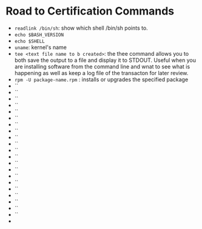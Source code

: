 # Road to Certification Commands

- `readlink /bin/sh`: show which shell /bin/sh points to.
- `echo $BASH_VERSION`
- `echo $SHELL`
- `uname`: kernel's name
- `tee <text file name to b created>`: the thee command allows you to both save the output to a file and display it to STDOUT. Useful when you are installing software from the command line and wnat to see what is happening as well as keep a log file of the transacton for later review.
- `rpm -U package-name.rpm` : installs or upgrades the specified package
- ``
- ``
- ``
- ``
- ``
- ``
- ``
- ``
- ``
- ``
- ``
- ``
- ``
- ``
- ``
- ``
- ``
- ``
- ``
- ``
- ``
- 